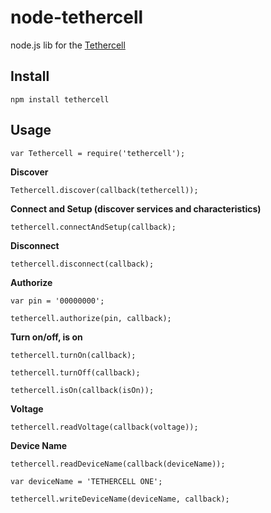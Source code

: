node-tethercell
===============

node.js lib for the [Tethercell](http://tetherboard.com)

Install
-------

    npm install tethercell

Usage
-----

    var Tethercell = require('tethercell');

__Discover__

    Tethercell.discover(callback(tethercell));

__Connect and Setup (discover services and characteristics)__

    tethercell.connectAndSetup(callback);

__Disconnect__

    tethercell.disconnect(callback);

__Authorize__

    var pin = '00000000';

    tethercell.authorize(pin, callback);

__Turn on/off, is on__

    tethercell.turnOn(callback);

    tethercell.turnOff(callback);

    tethercell.isOn(callback(isOn));

__Voltage__

    tethercell.readVoltage(callback(voltage));

__Device Name__

    tethercell.readDeviceName(callback(deviceName));

    var deviceName = 'TETHERCELL ONE';

    tethercell.writeDeviceName(deviceName, callback);
